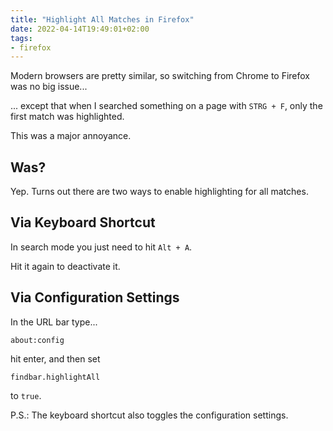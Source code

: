 ```yaml
---
title: "Highlight All Matches in Firefox"
date: 2022-04-14T19:49:01+02:00
tags:
- firefox
---
```


Modern browsers are pretty similar,
so switching from Chrome to Firefox was no big issue...

... except that when I searched something on a page with `STRG + F`,
only the first match was highlighted.

This was a major annoyance.

## Was?

Yep. Turns out there are two ways to enable highlighting for all matches.

## Via Keyboard Shortcut

In search mode you just need to hit `Alt + A`.

Hit it again to deactivate it.

## Via Configuration Settings

In the URL bar type...

```
about:config
```

hit enter, and then set

```
findbar.highlightAll
```

to `true`.

P.S.: The keyboard shortcut also toggles the configuration settings.
